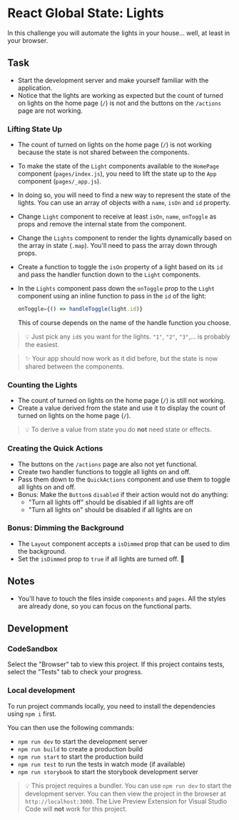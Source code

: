 # React Global State: Lights

In this challenge you will automate the lights in your house… well, at least in your browser.

## Task

- Start the development server and make yourself familiar with the application.
- Notice that the lights are working as expected but the count of turned on lights on the home page (`/`) is not and the buttons on the `/actions` page are not working.

### Lifting State Up

- The count of turned on lights on the home page (`/`) is not working because the state is not shared between the components.
- To make the state of the `Light` components available to the `HomePage` component (`pages/index.js`), you need to lift the state up to the `App` component (`pages/_app.js`).
- In doing so, you will need to find a new way to represent the state of the lights. You can use an array of objects with a `name`, `isOn` and `id` property.
- Change `Light` component to receive at least `isOn`, `name`, `onToggle` as props and remove the internal state from the component.
- Change the `Lights` component to render the lights dynamically based on the array in state (`.map`). You'll need to pass the array down through props.
- Create a function to toggle the `isOn` property of a light based on its `id` and pass the handler function down to the `Light` components.
- In the `Lights` component pass down the `onToggle` prop to the `Light` component using an inline function to pass in the `id` of the light:

  ```js
  onToggle={() => handleToggle(light.id)}
  ```

  This of course depends on the name of the handle function you choose.

> 💡 Just pick any `id`s you want for the lights. `"1"`, `"2"`, `"3"`,… is probably the easiest.

> ✨ Your app should now work as it did before, but the state is now shared between the components.

### Counting the Lights

- The count of turned on lights on the home page (`/`) is still not working.
- Create a value derived from the state and use it to display the count of turned on lights on the home page (`/`).

> 💡 To derive a value from state you do **not** need state or effects.

### Creating the Quick Actions

- The buttons on the `/actions` page are also not yet functional.
- Create two handler functions to toggle all lights on and off.
- Pass them down to the `QuickActions` component and use them to toggle all lights on and off.
- Bonus: Make the `Button`s `disabled` if their action would not do anything:
  - "Turn all lights off" should be disabled if all lights are off
  - "Turn all lights on" should be disabled if all lights are on

### Bonus: Dimming the Background

- The `Layout` component accepts a `isDimmed` prop that can be used to dim the background.
- Set the `isDimmed` prop to `true` if all lights are turned off. 🌚

## Notes

- You'll have to touch the files inside `components` and `pages`. All the styles are already done, so you can focus on the functional parts.

## Development

### CodeSandbox

Select the "Browser" tab to view this project. If this project contains tests, select the "Tests" tab to check your progress.

### Local development

To run project commands locally, you need to install the dependencies using `npm i` first.

You can then use the following commands:

- `npm run dev` to start the development server
- `npm run build` to create a production build
- `npm run start` to start the production build
- `npm run test` to run the tests in watch mode (if available)
- `npm run storybook` to start the storybook development server

> 💡 This project requires a bundler. You can use `npm run dev` to start the development server. You can then view the project in the browser at `http://localhost:3000`. The Live Preview Extension for Visual Studio Code will **not** work for this project.
